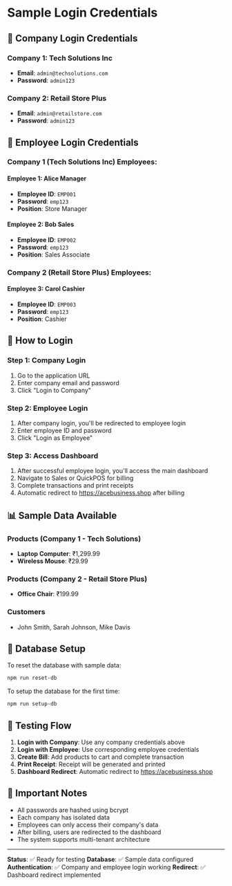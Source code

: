 # Sample Login Credentials

## 🔐 Company Login Credentials

### Company 1: Tech Solutions Inc
- **Email**: `admin@techsolutions.com`
- **Password**: `admin123`

### Company 2: Retail Store Plus
- **Email**: `admin@retailstore.com`
- **Password**: `admin123`

## 👥 Employee Login Credentials

### Company 1 (Tech Solutions Inc) Employees:

#### Employee 1: Alice Manager
- **Employee ID**: `EMP001`
- **Password**: `emp123`
- **Position**: Store Manager

#### Employee 2: Bob Sales
- **Employee ID**: `EMP002`
- **Password**: `emp123`
- **Position**: Sales Associate

### Company 2 (Retail Store Plus) Employees:

#### Employee 3: Carol Cashier
- **Employee ID**: `EMP003`
- **Password**: `emp123`
- **Position**: Cashier

## 🚀 How to Login

### Step 1: Company Login
1. Go to the application URL
2. Enter company email and password
3. Click "Login to Company"

### Step 2: Employee Login
1. After company login, you'll be redirected to employee login
2. Enter employee ID and password
3. Click "Login as Employee"

### Step 3: Access Dashboard
1. After successful employee login, you'll access the main dashboard
2. Navigate to Sales or QuickPOS for billing
3. Complete transactions and print receipts
4. Automatic redirect to https://acebusiness.shop after billing

## 📊 Sample Data Available

### Products (Company 1 - Tech Solutions)
- **Laptop Computer**: ₹1,299.99
- **Wireless Mouse**: ₹29.99

### Products (Company 2 - Retail Store Plus)
- **Office Chair**: ₹199.99

### Customers
- John Smith, Sarah Johnson, Mike Davis

## 🔧 Database Setup

To reset the database with sample data:
```bash
npm run reset-db
```

To setup the database for the first time:
```bash
npm run setup-db
```

## 🎯 Testing Flow

1. **Login with Company**: Use any company credentials above
2. **Login with Employee**: Use corresponding employee credentials
3. **Create Bill**: Add products to cart and complete transaction
4. **Print Receipt**: Receipt will be generated and printed
5. **Dashboard Redirect**: Automatic redirect to https://acebusiness.shop

## 🚨 Important Notes

- All passwords are hashed using bcrypt
- Each company has isolated data
- Employees can only access their company's data
- After billing, users are redirected to the dashboard
- The system supports multi-tenant architecture

---

**Status**: ✅ Ready for testing
**Database**: ✅ Sample data configured
**Authentication**: ✅ Company and employee login working
**Redirect**: ✅ Dashboard redirect implemented 